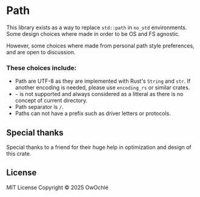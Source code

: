 # Path

This library exists as a way to replace `std::path` in `no_std` environments. 
Some design choices where made in order to be OS and FS agnostic.

However, some choices where made from personal path style preferences, and are open to discussion.

### These choices include:
- Path are UTF-8 as they are implemented with Rust's `String` and `str`. If another encoding is needed, please use `encoding_rs` or similar crates.
- `~` is not supported and always considered as a litteral as there is no concept of current directory.
- Path separator is `/`.
- Paths can not have a prefix such as driver letters or protocols.

## Special thanks
Special thanks to a friend for their huge help in optimization and design of this crate.

## License
MIT License
Copyright © 2025 OwOchlé
